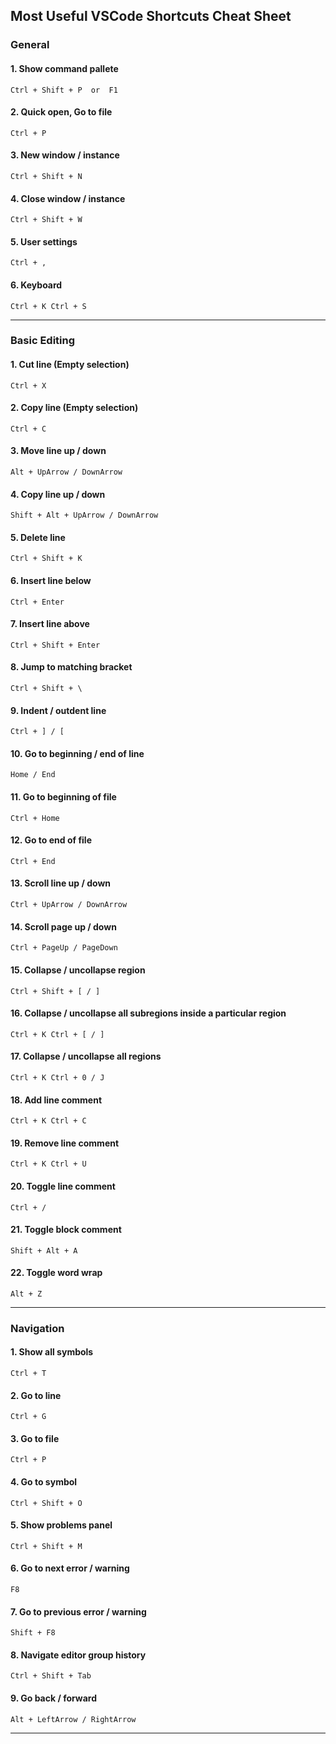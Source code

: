 ## Most Useful VSCode Shortcuts Cheat Sheet

### General

#### 1. Show command pallete 
    Ctrl + Shift + P  or  F1

#### 2. Quick open, Go to file
    Ctrl + P 

#### 3. New window / instance
    Ctrl + Shift + N    

#### 4. Close window / instance
    Ctrl + Shift + W

#### 5. User settings 
    Ctrl + ,
    
#### 6. Keyboard 
    Ctrl + K Ctrl + S

---

### Basic Editing

#### 1. Cut line (Empty selection) 
    Ctrl + X

#### 2. Copy line (Empty selection)
    Ctrl + C 

#### 3. Move line up / down
    Alt + UpArrow / DownArrow   

#### 4. Copy line up / down
    Shift + Alt + UpArrow / DownArrow  

#### 5. Delete line 
    Ctrl + Shift + K
    
#### 6. Insert line below 
    Ctrl + Enter

#### 7. Insert line above 
    Ctrl + Shift + Enter

#### 8. Jump to matching bracket 
    Ctrl + Shift + \

#### 9. Indent / outdent line
    Ctrl + ] / [

#### 10. Go to beginning / end of line
    Home / End

#### 11. Go to beginning of file
    Ctrl + Home

#### 12. Go to end of file
    Ctrl + End

#### 13. Scroll line up / down
    Ctrl + UpArrow / DownArrow  

#### 14. Scroll page up / down
    Ctrl + PageUp / PageDown

#### 15. Collapse / uncollapse region
    Ctrl + Shift + [ / ]

#### 16. Collapse / uncollapse all subregions inside a particular region
    Ctrl + K Ctrl + [ / ]

#### 17. Collapse / uncollapse all regions
    Ctrl + K Ctrl + 0 / J

#### 18. Add line comment
    Ctrl + K Ctrl + C

#### 19. Remove line comment
    Ctrl + K Ctrl + U

#### 20. Toggle line comment
    Ctrl + /

#### 21. Toggle block comment
    Shift + Alt + A

#### 22. Toggle word wrap
    Alt + Z

---

### Navigation

#### 1. Show all symbols
    Ctrl + T

#### 2. Go to line
    Ctrl + G 

#### 3. Go to file
    Ctrl + P 

#### 4. Go to symbol
    Ctrl + Shift + O

#### 5. Show problems panel 
    Ctrl + Shift + M
    
#### 6. Go to next error / warning
    F8

#### 7. Go to previous error / warning
    Shift + F8

#### 8. Navigate editor group history
    Ctrl + Shift + Tab

#### 9. Go back / forward
    Alt + LeftArrow / RightArrow

---